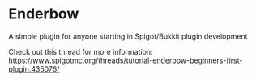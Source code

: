 # Enderbow
A simple plugin for anyone starting in Spigot/Bukkit plugin development

Check out this thread for more information: https://www.spigotmc.org/threads/tutorial-enderbow-beginners-first-plugin.435076/
